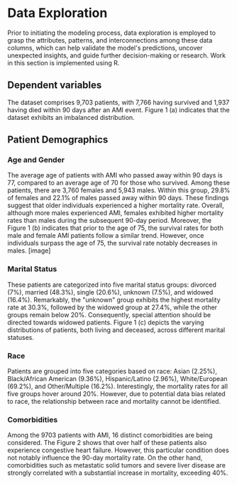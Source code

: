 # Data Exploration
Prior to initiating the modeling process, data exploration is employed to grasp the attributes, patterns, and interconnections among these data columns, which can help validate the model's predictions, uncover unexpected insights, and guide further decision-making or research. Work in this section is implemented using R. 

## Dependent variables
The dataset comprises 9,703 patients, with 7,766 having survived and 1,937 having died within 90 days after an AMI event. Figure 1 (a) indicates that the dataset exhibits an imbalanced distribution.

## Patient Demographics
### Age and Gender
The average age of patients with AMI who passed away within 90 days is 77, compared to an average age of 70 for those who survived. Among these patients, there are 3,760 females and 5,943 males. Within this group, 29.8% of females and 22.1% of males passed away within 90 days. These findings suggest that older individuals experienced a higher mortality rate. Overall, although more males experienced AMI, females exhibited higher mortality rates than males during the subsequent 90-day period. Moreover, the Figure 1 (b) indicates that prior to the age of 75, the survival rates for both male and female AMI patients follow a similar trend. However, once individuals surpass the age of 75, the survival rate notably decreases in males.
[image]

### Marital Status
These patients are categorized into five marital status groups: divorced (7%), married (48.3%), single (20.6%), unknown (7.5%), and widowed (16.4%). Remarkably, the "unknown" group exhibits the highest mortality rate at 30.3%, followed by the widowed group at 27.4%, while the other groups remain below 20%. Consequently, special attention should be directed towards widowed patients. Figure 1 (c) depicts the varying distributions of patients, both living and deceased, across different marital statuses.

### Race
Patients are grouped into five categories based on race: Asian (2.25%), Black/African American (9.36%), Hispanic/Latino (2.96%), White/European (69.2%), and Other/Multiple (16.2%). Interestingly, the mortality rates for all five groups hover around 20%. However, due to potential data bias related to race, the relationship between race and mortality cannot be identified.

### Comorbidities 
Among the 9703 patients with AMI, 16 distinct comorbidities are being considered. The Figure 2 shows that over half of these patients also experience congestive heart failure. However, this particular condition does not notably influence the 90-day mortality rate. On the other hand, comorbidities such as metastatic solid tumors and severe liver disease are strongly correlated with a substantial increase in mortality, exceeding 40%.
